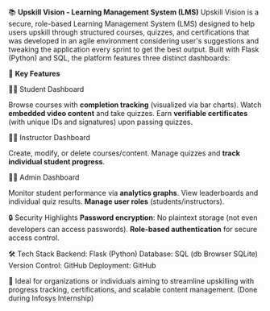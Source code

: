 
📚 **Upskill Vision - Learning Management System (LMS)**
Upskill Vision is a secure, role-based Learning Management System (LMS) designed to help users upskill through structured courses, quizzes, and certifications that was developed in an agile environment considering user's suggestions and tweaking the application every sprint to get the best output. Built with Flask (Python) and SQL, the platform features three distinct dashboards: 

🎯 **Key Features**

👨‍🎓 Student Dashboard

Browse courses with **completion tracking** (visualized via bar charts).
Watch **embedded video content** and take quizzes.
Earn **verifiable certificates** (with unique IDs and signatures) upon passing quizzes.

👨‍🏫 Instructor Dashboard

Create, modify, or delete courses/content.
Manage quizzes and **track individual student progress**.

👨‍💼 Admin Dashboard

Monitor student performance via **analytics graphs**.
View leaderboards and individual quiz results.
**Manage user roles** (students/instructors).

🔒 Security Highlights
**Password encryption**: No plaintext storage (not even developers can access passwords).
**Role-based authentication** for secure access control.

🛠 Tech Stack
Backend: Flask (Python)
Database: SQL (db Browser SQLite)
Version Control: GitHub
Deployment: GitHub 

🚀 Ideal for organizations or individuals aiming to streamline upskilling with progress tracking, certifications, and scalable content management. (Done during Infosys Internship)
